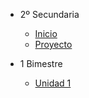 - 2º Secundaria

  - [<i class="bi bi-house"></i> Inicio](2-secundaria/inicio)
  - [<i class="bi bi-tiktok"></i> Proyecto](2-secundaria/proyecto)

- 1 Bimestre

  - [<i class="bi bi-arrow-right-square"></i> Unidad 1](2-secundaria/unidad-1.md)

<!--

  - [Unidad 2](2-secundaria/unidad-2.md)

- 2 Bimestre 

  - [Unidad 3](2-secundaria/unidad-3.md)
  - [Unidad 4](2-secundaria/unidad-4.md)

- 3 Bimestre

  - [Unidad 5](2-secundaria/unidad-5.md)
  - [Unidad 6](2-secundaria/unidad-6.md)

- 4 Bimestre

  - [Unidad 7](2-secundaria/unidad-7.md)
  - [<i class="bi bi-arrow-right-square"></i> Unidad 8](2-secundaria/unidad-8.md)


- [<i class="bi bi-caret-left-square"></i> Regresar a principal](/)

  -->


